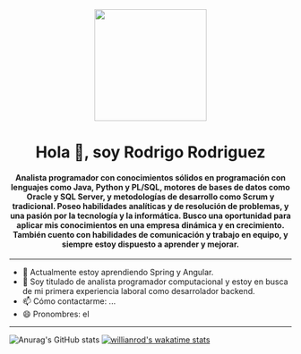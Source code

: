 <div id="header" align="center">
    <img src="https://media.giphy.com/media/qgQUggAC3Pfv687qPC/giphy.gif" width="200">
    <h1 align="center">Hola 👋, soy Rodrigo Rodriguez</h1>
    <h4 align="center">Analista programador con conocimientos sólidos en programación con lenguajes como Java, Python y
        PL/SQL, motores de bases de datos como Oracle y SQL Server, y metodologías de desarrollo como Scrum y
        tradicional. Poseo habilidades analíticas y de resolución de problemas, y una pasión por la tecnología y la
        informática. Busco una oportunidad para aplicar mis conocimientos en una empresa dinámica y en crecimiento.
        También cuento con habilidades de comunicación y trabajo en equipo, y siempre estoy dispuesto a aprender y
        mejorar.
    </h4>
</div>

---

- 🌱 Actualmente estoy aprendiendo Spring y Angular.
- 💬 Soy titulado de analista programador computacional y estoy en busca de mi primera experiencia laboral como desarrolador backend.
- 📫 Cómo contactarme: ...
- 😄 Pronombres: el

---

![Anurag's GitHub stats](https://github-readme-stats.vercel.app/api?username=rod-94&show_icons=true&theme=discord_old_blurple )
[![willianrod's wakatime stats](https://github-readme-stats.vercel.app/api/wakatime?username=rod-94)](https://github.com/anuraghazra/github-readme-stats)
